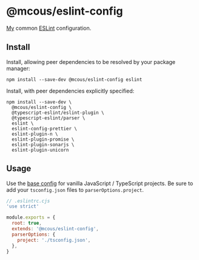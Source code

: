 # @mcous/eslint-config

[My][@mcous] common [ESLint][] configuration.

[@mcous]: https://github.com/mcous
[eslint]: https://eslint.org/

## Install

Install, allowing peer dependencies to be resolved by your package manager:

```shell
npm install --save-dev @mcous/eslint-config eslint
```

Install, with peer dependencies explicitly specified:

```shell
npm install --save-dev \
  @mcous/eslint-config \
  @typescript-eslint/eslint-plugin \
  @typescript-eslint/parser \
  eslint \
  eslint-config-prettier \
  eslint-plugin-n \
  eslint-plugin-promise \
  eslint-plugin-sonarjs \
  eslint-plugin-unicorn
```

## Usage

Use the [base config](./base.cjs) for vanilla JavaScript / TypeScript projects. Be sure to add your `tsconfig.json` files to `parserOptions.project`.

```js
// .eslintrc.cjs
'use strict'

module.exports = {
  root: true,
  extends: '@mcous/eslint-config',
  parserOptions: {
    project: './tsconfig.json',
  },
}
```
